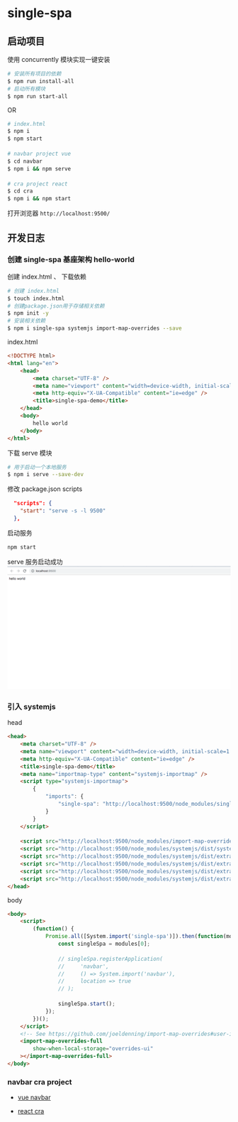 # single-spa

## 启动项目
使用 concurrently 模块实现一键安装
```bash
# 安装所有项目的依赖
$ npm run install-all
# 启动所有模块
$ npm run start-all
```
OR

```bash
# index.html
$ npm i 
$ npm start

# navbar project vue
$ cd navbar
$ npm i && npm serve 

# cra project react
$ cd cra
$ npm i && npm start

```

打开浏览器 `http://localhost:9500/`

## 开发日志

### 创建 single-spa 基座架构 hello-world

创建 index.html 、 下载依赖

```bash
# 创建 index.html
$ touch index.html
# 创建package.json用于存储相关依赖
$ npm init -y
# 安装相关依赖
$ npm i single-spa systemjs import-map-overrides --save

```

index.html

```html
<!DOCTYPE html>
<html lang="en">
    <head>
        <meta charset="UTF-8" />
        <meta name="viewport" content="width=device-width, initial-scale=1.0" />
        <meta http-equiv="X-UA-Compatible" content="ie=edge" />
        <title>single-spa-demo</title>
    </head>
    <body>
        hello world
    </body>
</html>
```

下载 serve 模块

```bash
# 用于启动一个本地服务
$ npm i serve --save-dev

```

修改 package.json scripts

```json
  "scripts": {
    "start": "serve -s -l 9500"
  },
```

启动服务

```bash
npm start
```

serve 服务启动成功
![hello world](./imgs/0-hello-world.png)

### 引入 systemjs

head

```html
<head>
    <meta charset="UTF-8" />
    <meta name="viewport" content="width=device-width, initial-scale=1.0" />
    <meta http-equiv="X-UA-Compatible" content="ie=edge" />
    <title>single-spa-demo</title>
    <meta name="importmap-type" content="systemjs-importmap" />
    <script type="systemjs-importmap">
        {
            "imports": {
                "single-spa": "http://localhost:9500/node_modules/single-spa/lib/system/single-spa.min.js"
            }
        }
    </script>

    <script src="http://localhost:9500/node_modules/import-map-overrides/dist/import-map-overrides.js"></script>
    <script src="http://localhost:9500/node_modules/systemjs/dist/system.min.js"></script>
    <script src="http://localhost:9500/node_modules/systemjs/dist/extras/amd.min.js"></script>
    <script src="http://localhost:9500/node_modules/systemjs/dist/extras/named-exports.min.js"></script>
    <script src="http://localhost:9500/node_modules/systemjs/dist/extras/named-register.min.js"></script>
    <script src="http://localhost:9500/node_modules/systemjs/dist/extras/use-default.min.js"></script>
</head>
```

body

```html
<body>
    <script>
        (function() {
            Promise.all([System.import('single-spa')]).then(function(modules) {
                const singleSpa = modules[0];

                // singleSpa.registerApplication(
                //     'navbar',
                //     () => System.import('navbar'),
                //     location => true
                // );

                singleSpa.start();
            });
        })();
    </script>
    <!-- See https://github.com/joeldenning/import-map-overrides#user-interface  -->
    <import-map-overrides-full
        show-when-local-storage="overrides-ui"
    ></import-map-overrides-full>
</body>
```
### navbar cra project

- [vue navbar](./navbar/README.md)

- [react cra](./cra/README.md)
